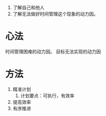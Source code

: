 1. 了解自己和他人
2. 了解无法做好时间管理这个现象的动力因。

# 心法
时间管理困难的动力因。
目标无法实现的动力因

# 方法
1. 精准计划
	1. 计划要点：可执行，有效率
2. 提高效率
3. 有序推进